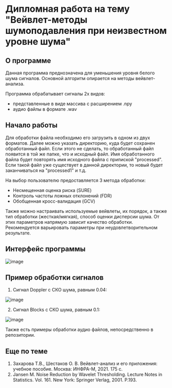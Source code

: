 # Дипломная работа на тему "Вейвлет-методы шумоподавления при неизвестном уровне шума"

## О программе
Данная программа преднозначена для уменьшения уровня белого шума сигналов. 
Основной алгоритм опирается на методы вейвлет-анализа.

Программа обрабатывает сигналы 2х видов:
  * представленные в виде массива с расширением .npy
  * аудио файлы в формате .wav

## Начало работы
Для обработки файла необходимо его загрузить в одном из двух форматов.
Далее можно указать директорию, куда будет сохранен обработанный файл. 
Если этого не сделать, то обработанный файл появится в той же папке, что и исходный файл.
Имя обработанного файла будет повторять имя исходного файла с припиской "processed".
Если такой файл уже существует в данной директории, то новый будет заканчиваться на "processed1" и т.д.

На выбор пользователю предоставляется 3 метода обработки:
  * Несмещенная оценка риска (SURE)
  * Контроль частоты ложных отклонений (FDR)
  * Обобщенная кросс-валидация (GCV)

Также можно настраивать используемые вейвлеты, их порядок, а также тип обработки (жесткая/мягкая), способ оценки дисперсии шума. 
От этих параметров напрямую зависит качество обработки. Рекомендуется варьировать параметры при неудовлетворительном результате.

## Интерфейс программы

![image](https://github.com/user-attachments/assets/4c3a46d4-c0e6-4029-9258-c1518651d7b6)

## Пример обработки сигналов

1. Сигнал Doppler с СКО шума, равным 0.04:

![image](https://github.com/user-attachments/assets/080cf9a2-fc04-48f7-bbbe-01bbdd3c3481)

2. Сигнал Blocks с СКО шума, равным 0.1:

![image](https://github.com/user-attachments/assets/27c905f0-ba26-42f6-a240-2433655657e9)

Также есть примеры обработки аудио файлов, непосредственно в репозитории.

## Еще по теме

1. Захарова Т.В., Шестаков О. В. Вейвлет-анализ и его приложения: учебное пособие. Москва: ИНФРА-М, 2021. 175 с.
2. Jansen M. Noise Reduction by Wavelet Thresholding. Lecture Notes in Statistics. Vol. 161. New York: Springer Verlag, 2001. P.193.
